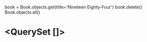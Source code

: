 book = Book.objects.get(title='Nineteen Eighty-Four')
book.delete()
Book.objects.all()

# <QuerySet []>
